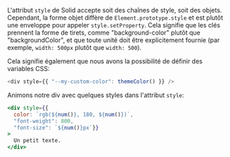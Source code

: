 L'attribut `style` de Solid accepte soit des chaînes de style, soit des objets.
Cependant, la forme objet diffère de `Element.prototype.style` et est plutôt une enveloppe pour appeler `style.setProperty`. Cela signifie que les clés prennent la forme de tirets, comme "background-color" plutôt que "backgroundColor", et que toute unité doit être explicitement fournie (par exemple, `width: 500px` plutôt que `width: 500`). 

Cela signifie également que nous avons la possibilité de définir des variables CSS:

```js
<div style={{ "--my-custom-color": themeColor() }} />
```

Animons notre div avec quelques styles dans l'attribut `style`:
```jsx
<div style={{
  color: `rgb(${num()}, 180, ${num()})`,
  "font-weight": 800,
  "font-size": `${num()}px`}}
>
  Un petit texte.
</div>
```